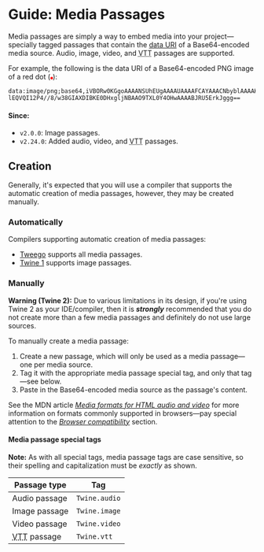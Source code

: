 <!-- ***********************************************************************************************
	Guide: Media Passages
************************************************************************************************ -->
<h1 id="guide-media-passages">Guide: Media Passages</h1>

Media passages are simply a way to embed media into your project—specially tagged passages that contain the [data URI](https://en.wikipedia.org/wiki/Data_URI_scheme) of a Base64-encoded media source.  Audio, image, video, and <abbr title="Video Text Track">VTT</abbr> passages are supported.

For example, the following is the data URI of a Base64-encoded PNG image of a red dot (<img src="data:image/png;base64,iVBORw0KGgoAAAANSUhEUgAAAAUAAAAFCAYAAACNbyblAAAAHElEQVQI12P4//8/w38GIAXDIBKE0DHxgljNBAAO9TXL0Y4OHwAAAABJRU5ErkJggg==" alt="Red dot">):

```
data:image/png;base64,iVBORw0KGgoAAAANSUhEUgAAAAUAAAAFCAYAAACNbyblAAAAHE
lEQVQI12P4//8/w38GIAXDIBKE0DHxgljNBAAO9TXL0Y4OHwAAAABJRU5ErkJggg==
```

#### Since:

* `v2.0.0`: Image passages.
* `v2.24.0`: Added audio, video, and <abbr title="Video Text Track">VTT</abbr> passages.


<!-- ***************************************************************************
	Creation
**************************************************************************** -->
<span id="guide-media-passages-creation"></span>
## Creation

Generally, it's expected that you will use a compiler that supports the automatic creation of media passages, however, they may be created manually.

### Automatically

Compilers supporting automatic creation of media passages:

* [Tweego](http://www.motoslave.net/tweego/) supports all media passages.
* [Twine&nbsp;1](http://www.twinery.org/) supports image passages.

### Manually

<p role="note" class="warning"><b>Warning (Twine&nbsp;2):</b>
Due to various limitations in its design, if you're using Twine&nbsp;2 as your IDE/compiler, then it is <strong><em>strongly</em></strong> recommended that you do not create more than a few media passages and definitely do not use large sources.
</p>

To manually create a media passage:

1. Create a new passage, which will only be used as a media passage—one per media source.
2. Tag it with the appropriate media passage special tag, and only that tag—see below.
3. Paste in the Base64-encoded media source as the passage's content.

See the MDN article [<i>Media formats for HTML audio and video</i>](https://developer.mozilla.org/en-US/docs/Web/HTML/Supported_media_formats) for more information on formats commonly supported in browsers—pay special attention to the [<i>Browser compatibility</i>](https://developer.mozilla.org/en-US/docs/Web/HTML/Supported_media_formats#Browser_compatibility) section.

#### Media passage special tags

<p role="note"><b>Note:</b>
As with all special tags, media passage tags are case sensitive, so their spelling and capitalization must be <em>exactly</em> as shown.
</p>

<table>
<thead>
	<tr>
		<th>Passage type</th>
		<th>Tag</th>
	</tr>
</thead>
<tbody>
	<tr>
		<td>Audio passage</td>
		<td><code>Twine.audio</code></td>
	</tr>
	<tr>
		<td>Image passage</td>
		<td><code>Twine.image</code></td>
	</tr>
	<tr>
		<td>Video passage</td>
		<td><code>Twine.video</code></td>
	</tr>
	<tr>
		<td><abbr title="Video Text Track">VTT</abbr> passage</td>
		<td><code>Twine.vtt</code></td>
	</tr>
</tbody>
</table>
